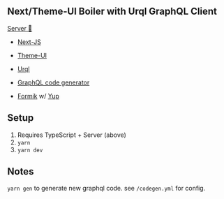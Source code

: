 ## Next/Theme-UI Boiler with Urql GraphQL Client

[Server 💾](https://github.com/jacklansing/apollo-express-boiler)

- [Next-JS](https://nextjs.org/)

- [Theme-UI](https://theme-ui.com/)

- [Urql](https://formidable.com/open-source/urql/docs/)

- [GraphQL code generator](https://graphql-code-generator.com/)

- [Formik](https://formik.org/) w/ [Yup](https://github.com/jquense/yup)

## Setup

1. Requires TypeScript + Server (above)
2. `yarn`
3. `yarn dev`

## Notes

`yarn gen` to generate new graphql code. see `/codegen.yml` for config.
